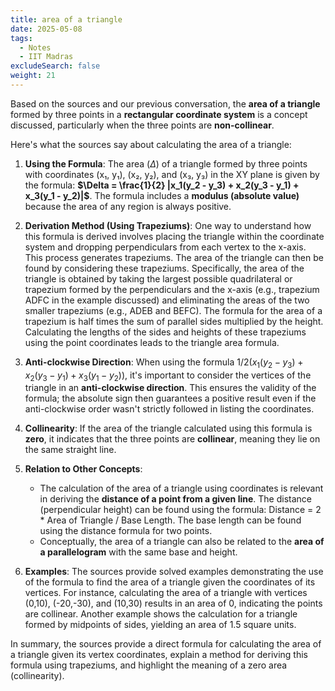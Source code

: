 ```yaml
---
title: area of a triangle
date: 2025-05-08
tags:
  - Notes 
  - IIT Madras
excludeSearch: false
weight: 21
---
```


Based on the sources and our previous conversation, the **area of a triangle** formed by three points in a **rectangular coordinate system** is a concept discussed, particularly when the three points are **non-collinear**.

Here's what the sources say about calculating the area of a triangle:

1.  **Using the Formula**: The area ($\Delta$) of a triangle formed by three points with coordinates (x₁, y₁), (x₂, y₂), and (x₃, y₃) in the XY plane is given by the formula:
    **$\Delta = \frac{1}{2} |x_1(y_2 - y_3) + x_2(y_3 - y_1) + x_3(y_1 - y_2)|$**.
    The formula includes a **modulus (absolute value)** because the area of any region is always positive.

2.  **Derivation Method (Using Trapeziums)**: One way to understand how this formula is derived involves placing the triangle within the coordinate system and dropping perpendiculars from each vertex to the x-axis. This process generates trapeziums. The area of the triangle can then be found by considering these trapeziums. Specifically, the area of the triangle is obtained by taking the largest possible quadrilateral or trapezium formed by the perpendiculars and the x-axis (e.g., trapezium ADFC in the example discussed) and eliminating the areas of the two smaller trapeziums (e.g., ADEB and BEFC). The formula for the area of a trapezium is half times the sum of parallel sides multiplied by the height. Calculating the lengths of the sides and heights of these trapeziums using the point coordinates leads to the triangle area formula.

3.  **Anti-clockwise Direction**: When using the formula $1/2 (x_1(y_2 - y_3) + x_2(y_3 - y_1) + x_3(y_1 - y_2))$, it's important to consider the vertices of the triangle in an **anti-clockwise direction**. This ensures the validity of the formula; the absolute sign then guarantees a positive result even if the anti-clockwise order wasn't strictly followed in listing the coordinates.

4.  **Collinearity**: If the area of the triangle calculated using this formula is **zero**, it indicates that the three points are **collinear**, meaning they lie on the same straight line.

5.  **Relation to Other Concepts**:
    *   The calculation of the area of a triangle using coordinates is relevant in deriving the **distance of a point from a given line**. The distance (perpendicular height) can be found using the formula: Distance = 2 * Area of Triangle / Base Length. The base length can be found using the distance formula for two points.
    *   Conceptually, the area of a triangle can also be related to the **area of a parallelogram** with the same base and height.

6.  **Examples**: The sources provide solved examples demonstrating the use of the formula to find the area of a triangle given the coordinates of its vertices. For instance, calculating the area of a triangle with vertices (0,10), (-20,-30), and (10,30) results in an area of 0, indicating the points are collinear. Another example shows the calculation for a triangle formed by midpoints of sides, yielding an area of 1.5 square units.

In summary, the sources provide a direct formula for calculating the area of a triangle given its vertex coordinates, explain a method for deriving this formula using trapeziums, and highlight the meaning of a zero area (collinearity).